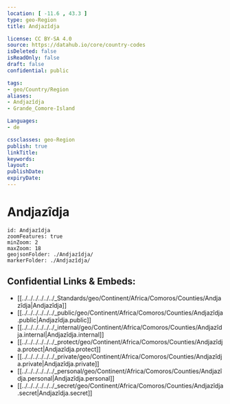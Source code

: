 ```yaml
---
location: [ -11.6 , 43.3 ] 
type: geo-Region
title: Andjazîdja

license: CC BY-SA 4.0
source: https://datahub.io/core/country-codes
isDeleted: false
isReadOnly: false
draft: false
confidential: public

tags:
- geo/Country/Region
aliases:
- Andjazîdja
- Grande_Comore-Island

Languages:
- de

cssclasses: geo-Region
publish: true
linkTitle: 
keywords: 
layout: 
publishDate: 
expiryDate: 
---
```


# Andjazîdja

```leaflet
id: Andjazîdja
zoomFeatures: true 
minZoom: 2 
maxZoom: 18
geojsonFolder: ./Andjazîdja/
markerFolder: ./Andjazîdja/
```


## Confidential Links & Embeds: 
- [[../../../../../../_Standards/geo/Continent/Africa/Comoros/Counties/Andjazîdja|Andjazîdja]] 
- [[../../../../../../_public/geo/Continent/Africa/Comoros/Counties/Andjazîdja.public|Andjazîdja.public]] 
- [[../../../../../../_internal/geo/Continent/Africa/Comoros/Counties/Andjazîdja.internal|Andjazîdja.internal]] 
- [[../../../../../../_protect/geo/Continent/Africa/Comoros/Counties/Andjazîdja.protect|Andjazîdja.protect]] 
- [[../../../../../../_private/geo/Continent/Africa/Comoros/Counties/Andjazîdja.private|Andjazîdja.private]] 
- [[../../../../../../_personal/geo/Continent/Africa/Comoros/Counties/Andjazîdja.personal|Andjazîdja.personal]] 
- [[../../../../../../_secret/geo/Continent/Africa/Comoros/Counties/Andjazîdja.secret|Andjazîdja.secret]] 

